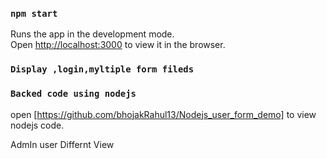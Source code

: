### `npm start`

Runs the app in the development mode.\
Open [http://localhost:3000](http://localhost:3000) to view it in the browser.

### 	`Display ,login,myltiple form fileds`
### `Backed code using nodejs `
open [https://github.com/bhojakRahul13/Nodejs_user_form_demo] to view nodejs code. 


AdmIn user Differnt View
